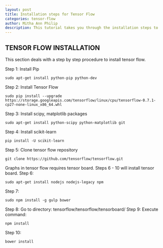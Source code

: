 ```yaml
---
layout: post
title: Installation steps for Tensor Flow  
categories: tensor-flow
author: Mitha Ann Philip
description: This tutorial takes you through the installation steps to install Tensor Flow.
---
```

## TENSOR FLOW INSTALLATION
This section deals with a step by step procedure to install tensor flow. 

Step 1: Install Pip 
```ssh
sudo apt-get install python-pip python-dev
```
Step 2: Install Tensor Flow 
```ssh
sudo pip install --upgrade https://storage.googleapis.com/tensorflow/linux/cpu/tensorflow-0.7.1-cp27-none-linux_x86_64.whl
```
Step 3: Install scipy, matplotlib packages 
```ssh 
sudo apt-get install python-scipy python-matplotlib git
```
Step 4: Install scikit-learn
```ssh
pip install -U scikit-learn
```
Step 5: Clone tensor flow repository
```ssh
git clone https://github.com/tensorflow/tensorflow.git 
```
Graphs in tensor flow requires tensor board. Steps 6 - 10 will install tensor board. 
Step 6: 
```ssh 
sudo apt-get install nodejs nodejs-legacy npm
```
Step 7: 
```ssh 
sudo npm install -g gulp bower
```
Step 8: Go to directory:  tensorflow/tensorflow/tensorboard/
Step 9: Execute command: 
```ssh 
npm install
```
Step 10: 
```ssh
bower install
```

